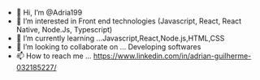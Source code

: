 - 👋 Hi, I’m @Adria199
- 👀 I’m interested in Front end technologies (Javascript, React, React Native, Node.Js, Typescript)
- 🌱 I’m currently learning ...Javascript,React,Node.js,HTML,CSS
- 💞️ I’m looking to collaborate on ... Developing softwares
- 📫 How to reach me ... https://www.linkedin.com/in/adrian-guilherme-032185227/

<!---
Adria199/Adria199 is a ✨ special ✨ repository because its `README.md` (this file) appears on your GitHub profile.
You can click the Preview link to take a look at your changes.
--->
